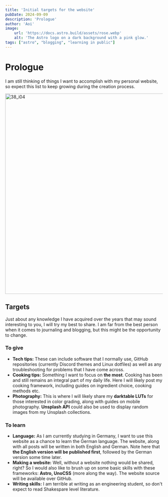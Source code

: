 ```yaml
---
title: 'Initial targets for the website'
pubDate: 2024-09-09
description: 'Prologue'
author: 'Aoi'
image:
    url: 'https://docs.astro.build/assets/rose.webp'
    alt: 'The Astro logo on a dark background with a pink glow.'
tags: ["astro", "blogging", "learning in public"]
---
```


# Prologue

I am still thinking of things I want to accomplish with my personal website, so expect this list to keep growing during the creation process.

<img src="https://media.seele1306.com/38_i04.png" alt="38_i04" width="640"/>

## Targets

Just about any knowledge I have acquired over the years that may sound interesting to you, I will try my best to share. I am far from the best person when it comes to journaling and blogging, but this might be the opportunity to change.

### To give

- **Tech tips:** These can include software that I normally use, GitHub repositories (currently Discord themes and Linux dotfiles) as well as any troubleshooting for problems that I have come across.
- **Cooking tips:** Something I want to focus on **the most**. Cooking has been and still remains an integral part of my daily life. Here I will likely post my cooking framework, including guides on ingredient choice, cooking methods etc.
- **Photography:** This is where I will likely share my **darktable LUTs** for those interested in color grading, along with guides on mobile photography. **Unsplash API** could also be used to display random images from my Unsplash collections.

### To learn

- **Language:** As I am currently studying in Germany, I want to use this website as a chance to learn the German language. The website, along with all posts will be written in both English and German. Note here that **the English version will be published first**, followed by the German version some time later.
- **Making a website:** Well, without a website nothing would be shared, right? So I would also like to brush up on some basic skills with these frameworks: **Astro, UnoCSS** (more along the way). The website source will be available over GitHub.
- **Writing skills:** I am terrible at writing as an engineering student, so don't expect to read Shakespare level literature.
